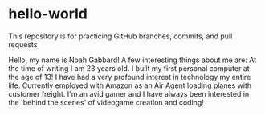 # hello-world
This repository is for practicing GitHub branches, commits, and pull requests

Hello, my name is Noah Gabbard! A few interesting things about me are: 
At the time of writing I am 23 years old.
I built my first personal computer at the age of 13!
I have had a very profound interest in technology my entire life.
Currently employed with Amazon as an Air Agent loading planes with customer freight. 
I'm an avid gamer and I have always been interested in the 'behind the scenes' of videogame creation and coding!
